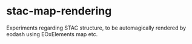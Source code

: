 # stac-map-rendering

Experiments regarding STAC structure, to be automagically rendered by eodash using EOxElements map etc.
